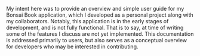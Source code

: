  My intent here was to provide an overview and simple user guide for my Bonsai Book application, which I developed as a personal project along with my collaborators. Notably, this application is in the early stages of development, and is not fully functional. That is to say, at time of writing some of the features I discuss are not yet implemented. This documentation is addressed primarily to users, but also serves as a conceptual overview for developers who may be interested in contributing.
